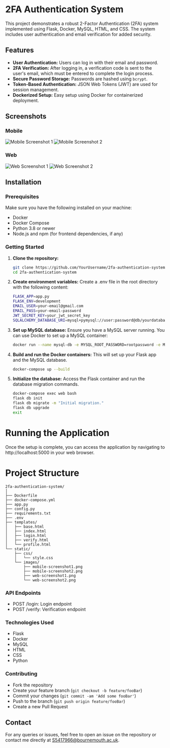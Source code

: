 # 2FA Authentication System

This project demonstrates a robust 2-Factor Authentication (2FA) system implemented using Flask, Docker, MySQL, HTML, and CSS. The system includes user authentication and email verification for added security.

## Features

- **User Authentication:** Users can log in with their email and password.
- **2FA Verification:** After logging in, a verification code is sent to the user's email, which must be entered to complete the login process.
- **Secure Password Storage:** Passwords are hashed using `bcrypt`.
- **Token-Based Authentication:** JSON Web Tokens (JWT) are used for session management.
- **Dockerized Setup:** Easy setup using Docker for containerized deployment.

## Screenshots

### Mobile
![Mobile Screenshot 1](path/to/mobile-screenshot1.png)
![Mobile Screenshot 2](path/to/mobile-screenshot2.png)

### Web
![Web Screenshot 1](path/to/web-screenshot1.png)
![Web Screenshot 2](path/to/web-screenshot2.png)

## Installation

### Prerequisites

Make sure you have the following installed on your machine:

- Docker
- Docker Compose
- Python 3.8 or newer
- Node.js and npm (for frontend dependencies, if any)

### Getting Started

1. **Clone the repository:**
   ```bash
   git clone https://github.com/YourUsername/2fa-authentication-system.git
   cd 2fa-authentication-system

2. **Create environment variables:**
Create a .env file in the root directory with the following content:

    ```bash
    FLASK_APP=app.py
    FLASK_ENV=development
    EMAIL_USER=your-email@gmail.com
    EMAIL_PASS=your-email-password
    JWT_SECRET_KEY=your_jwt_secret_key
    SQLALCHEMY_DATABASE_URI=mysql+pymysql://user:password@db/yourdatabase

3. **Set up MySQL database:**
Ensure you have a MySQL server running. You can use Docker to set up a MySQL container:

    ```bash
    docker run --name mysql-db -e MYSQL_ROOT_PASSWORD=rootpassword -e MYSQL_DATABASE=yourdatabase -p 3306:3306 -d mysql:latest
    
4. **Build and run the Docker containers:**
This will set up your Flask app and the MySQL database.

    ```bash
    docker-compose up --build

5. **Initialize the database:**
Access the Flask container and run the database migration commands.

    ```bash
    docker-compose exec web bash
    flask db init
    flask db migrate -m "Initial migration."
    flask db upgrade
    exit

# Running the Application
Once the setup is complete, you can access the application by navigating to http://localhost:5000 in your web browser.

# Project Structure

    2fa-authentication-system/
    │
    ├── Dockerfile
    ├── docker-compose.yml
    ├── app.py
    ├── config.py
    ├── requirements.txt
    ├── .env
    ├── templates/
    │   ├── base.html
    │   ├── index.html
    │   ├── login.html
    │   ├── verify.html
    │   └── profile.html
    └── static/
        ├── css/
        │   └── style.css
        └── images/
            ├── mobile-screenshot1.png
            ├── mobile-screenshot2.png
            ├── web-screenshot1.png
            └── web-screenshot2.png
        
### API Endpoints

- POST /login: Login endpoint
- POST /verify: Verification endpoint


### Technologies Used
- Flask
- Docker
- MySQL
- HTML
- CSS
- Python


### Contributing
- Fork the repository
- Create your feature branch (`git checkout -b feature/fooBar`)
- Commit your changes (`git commit -am 'Add some fooBar'`)
- Push to the branch (`git push origin feature/fooBar`)
- Create a new Pull Request

  
## Contact

For any queries or issues, feel free to open an issue on the repository or contact me directly at S5417966@bournemouth.ac.uk.
